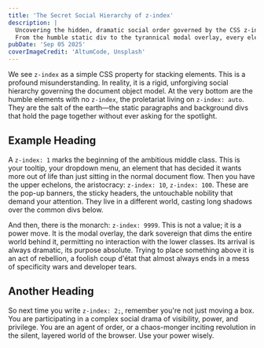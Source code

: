 ```yaml
---
title: 'The Secret Social Hierarchy of z-index'
description: |
  Uncovering the hidden, dramatic social order governed by the CSS z-index property.
  From the humble static div to the tyrannical modal overlay, every element knows its place.
pubDate: 'Sep 05 2025'
coverImageCredit: 'AltumCode, Unsplash'
---
```


We see `z-index` as a simple CSS property for stacking elements. This is a profound misunderstanding. In reality, it is a rigid, unforgiving social hierarchy governing the document object model. At the very bottom are the humble elements with no `z-index`, the proletariat living on `z-index: auto`. They are the salt of the earth—the static paragraphs and background divs that hold the page together without ever asking for the spotlight.

## Example Heading

A `z-index: 1` marks the beginning of the ambitious middle class. This is your tooltip, your dropdown menu, an element that has decided it wants more out of life than just sitting in the normal document flow. Then you have the upper echelons, the aristocracy: `z-index: 10`, `z-index: 100`. These are the pop-up banners, the sticky headers, the untouchable nobility that demand your attention. They live in a different world, casting long shadows over the common divs below.

And then, there is the monarch: `z-index: 9999`. This is not a value; it is a power move. It is the modal overlay, the dark sovereign that dims the entire world behind it, permitting no interaction with the lower classes. Its arrival is always dramatic, its purpose absolute. Trying to place something above it is an act of rebellion, a foolish coup d'état that almost always ends in a mess of specificity wars and developer tears.

## Another Heading

So next time you write `z-index: 2;`, remember you're not just moving a box. You are participating in a complex social drama of visibility, power, and privilege. You are an agent of order, or a chaos-monger inciting revolution in the silent, layered world of the browser. Use your power wisely.
